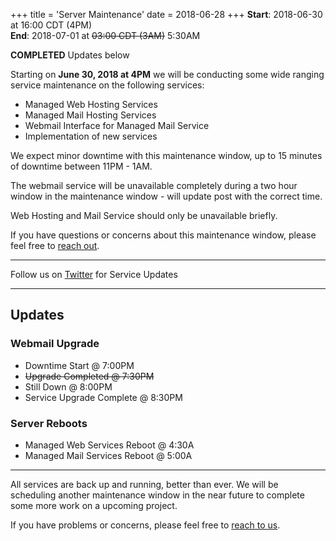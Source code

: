+++
title = 'Server Maintenance'
date = 2018-06-28
+++
**Start**: 2018-06-30 at 16:00 CDT (4PM)<br>
**End**: 2018-07-01 at <del>03:00 CDT (3AM)</del> 5:30AM

**COMPLETED** Updates below

Starting on **June 30, 2018 at 4PM** we will be conducting some wide ranging service maintenance on the following services:

   * Managed Web Hosting Services
   * Managed Mail Hosting Services
   * Webmail Interface for Managed Mail Service
   * Implementation of new services

We expect minor downtime with this maintenance window, up to 15 minutes of downtime between 11PM - 1AM.

The webmail service will be unavailable completely during a two hour window in the maintenance window - will update post with the correct time.

Web Hosting and Mail Service should only be unavailable briefly.

If you have questions or concerns about this maintenance window, please feel free to [reach out](https://madscitech.com/about/contact/).

---

Follow us on [Twitter](//twitter.com/madscitechcloud) for Service Updates

---

## Updates

### Webmail Upgrade

   * Downtime Start @ 7:00PM
   * <del>Upgrade Completed @ 7:30PM</del>
   * Still Down @ 8:00PM
   * Service Upgrade Complete @ 8:30PM

### Server Reboots

   * Managed Web Services Reboot @ 4:30A
   * Managed Mail Services Reboot @ 5:00A

---

All services are back up and running, better than ever. We will be scheduling another maintenance window in the near future to complete some more work on a upcoming project.

If you have problems or concerns, please feel free to [reach to us](https://madscitech.com/about/contact/).